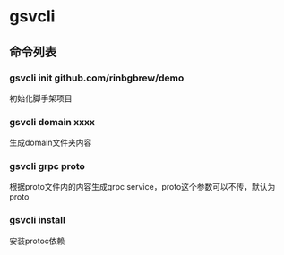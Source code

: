 # gsvcli

## 命令列表

### gsvcli init github.com/rinbgbrew/demo

初始化脚手架项目

### gsvcli domain xxxx

生成domain文件夹内容

### gsvcli grpc proto

根据proto文件内的内容生成grpc service，proto这个参数可以不传，默认为proto

### gsvcli install

安装protoc依赖
